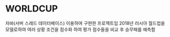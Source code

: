 # WORLDCUP

자바(서버 스레드 데이터베이스) 이용하여 구현한 프로젝트임 
2018년 러시아 월드컵을 모델로하여 여러 상황 조건을 점수화 하여 평가 점수들을 비교 후 승무패를 예측함

